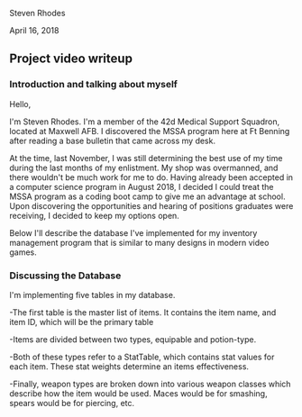 Steven Rhodes

April 16, 2018

## Project video writeup

### Introduction and talking about myself

Hello,

I'm Steven Rhodes. I'm a member of the 42d Medical Support Squadron, located at Maxwell AFB. I discovered the MSSA program here at Ft Benning after reading a base bulletin that came across my desk.

At the time, last November, I was still determining the best use of my time during the last months of my enlistment. My shop was overmanned, and there wouldn't be much work for me to do. Having already been accepted in a computer science program in August 2018, I decided I could treat the MSSA program as a coding boot camp to give me an advantage at school. Upon discovering the opportunities and hearing of positions graduates were receiving, I decided to keep my options open.

Below I'll describe the database I've implemented for my inventory management program that is similar to many designs in modern video games.

### Discussing the Database

I'm implementing five tables in my database.

-The first table is the master list of items. It contains the item name, and item ID, which will be the primary table

-Items are divided between two types, equipable and potion-type.

-Both of these types refer to a StatTable, which contains stat values for each item. These stat weights determine an items effectiveness.

-Finally, weapon types are broken down into various weapon classes which describe how the item would be used. Maces would be for smashing, spears would be for piercing, etc.